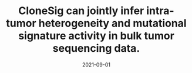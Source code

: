 ---
title: "CloneSig can jointly infer intra-tumor heterogeneity and mutational signature activity in bulk tumor sequencing data."
collection: publications
permalink: /publications/2021-09-01-CloneSig-can-jointly-infer-intra-tumor-heterogeneity-and-mutational-signature-activity-in-bulk-tumor-sequencing-data
date: 2021-09-01
paperurl: 'https://doi.org/10.1038/s41467-021-24992-y'
code: 'https://github.com/judithabk6/clonesig'
citation: 'J.&nbsp;Abécassis, F.&nbsp;Reyal, &amp; J.-P. Vert.
<span class="bibtex-protected">CloneSig</span> can jointly infer intra-tumor heterogeneity and mutational signature activity in bulk tumor sequencing data.
<em>Nat. Commun.</em>, 12:5352, 2021.'
---